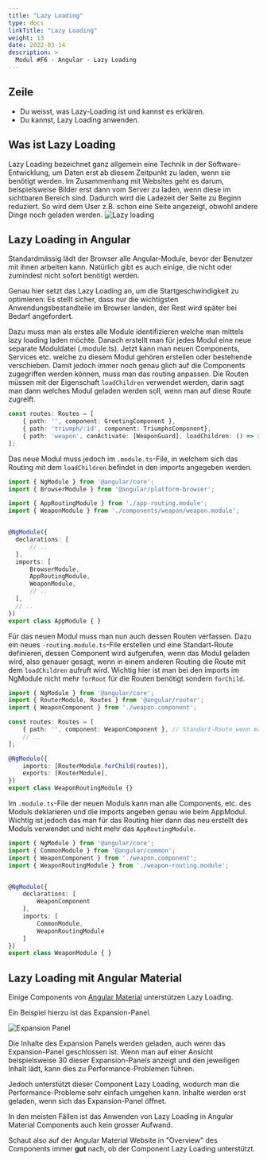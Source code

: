```yaml
---
title: "Lazy Loading"
type: docs
linkTitle: "Lazy Loading"
weight: 13
date: 2022-03-14
description: >
  Modul #F6 - Angular - Lazy Loading
---
```

## Zeile
* Du weisst, was Lazy-Loading ist und kannst es erklären.
* Du kannst, Lazy Loading anwenden.

## Was ist Lazy Loading
Lazy Loading bezeichnet ganz allgemein eine Technik in der Software-Entwicklung, um Daten erst ab diesem Zeitpunkt zu laden, wenn sie benötigt werden.
Im Zusammenhang mit Websites geht es darum, beispielsweise Bilder erst dann vom Server zu laden, wenn diese im sichtbaren Bereich sind.
Dadurch wird die Ladezeit der Seite zu Beginn reduziert. So wird dem User z.B. schon eine Seite angezeigt, obwohl andere Dinge noch geladen werden.
![Lazy loading](../images/lazy_loading.png)

## Lazy Loading in Angular
Standardmässig lädt der Browser alle Angular-Module, bevor der Benutzer mit ihnen arbeiten kann.
Natürlich gibt es auch einige, die nicht oder zumindest nicht sofort benötigt werden.

Genau hier setzt das Lazy Loading an, um die Startgeschwindigkeit zu optimieren: Es stellt sicher, dass nur die wichtigsten Anwendungsbestandteile
im Browser landen, der Rest wird später bei Bedarf angefordert. 

Dazu muss man als erstes alle Module identifizieren welche man mittels lazy loading laden möchte. Danach erstellt man für jedes Modul eine neue separate Moduldatei (.module.ts).
Jetzt kann man neuen Components, Services etc. welche zu diesem Modul gehören erstellen oder bestehende verschieben. Damit jedoch immer noch genau glich auf die Components zugegriffen werden können, muss man das routing anpassen.
Die Routen müssen mit der Eigenschaft `loadChildren` verwendet werden, darin sagt man dann welches Modul geladen werden soll, wenn man auf diese Route zugreift.
```typescript
const routes: Routes = [
    { path: '', component: GreetingComponent },
    { path: 'triumph/:id', component: TriumphsComponent},
    { path: 'weapon', canActivate: [WeaponGuard], loadChildren: () => import('./components/weapon/weapon.module').then(m => m.WeaponModule) },
];
```

Das neue Modul muss jedoch im `.module.ts`-File, in welchem sich das Routing mit dem `loadChildren` befindet in den imports angegeben werden.
```typescript
import { NgModule } from '@angular/core';
import { BrowserModule } from '@angular/platform-browser';

import { AppRoutingModule } from './app-routing.module';
import { WeaponModule } from './components/weapon/weapon.module';


@NgModule({
  declarations: [
      // ..
  ],
  imports: [
      BrowserModule, 
      AppRoutingModule, 
      WeaponModule,
      // ..
  ],
  // ..
})
export class AppModule { }
```

Für das neuen Modul muss man nun auch dessen Routen verfassen. Dazu ein neues `-routing.module.ts`-File erstellen und eine Standart-Route definieren, dessen Component wird aufgerufen, wenn das Modul geladen wird, also genauer gesagt, wenn in einem anderen Routing die Route mit dem `loadChildren` aufruft wird.
Wichtig hier ist man bei den imports im NgModule nicht mehr `forRoot` für die Routen benötigt sondern `forChild`.

```typescript
import { NgModule } from '@angular/core';
import { RouterModule, Routes } from '@angular/router';
import { WeaponComponent } from './weapon.component';

const routes: Routes = [
    { path: '', component: WeaponComponent }, // Standart-Route wenn man vom AppModule auf das WeaponModul wechselt
    // ..
];

@NgModule({
    imports: [RouterModule.forChild(routes)],
    exports: [RouterModule],
})
export class WeaponRoutingModule {}
```

Im `.module.ts`-File der neuen Moduls kann man alle Components, etc. des Moduls deklarieren und die imports angeben genau wie beim AppModul. Wichtig ist jedoch das man für das Routing hier dann das neu erstellt des Moduls verwendet und nicht mehr das `AppRoutingModule`.
```typescript
import { NgModule } from '@angular/core';
import { CommonModule } from '@angular/common';
import { WeaponComponent } from './weapon.component';
import { WeaponRoutingModule } from './weapon-routing.module';


@NgModule({
    declarations: [
        WeaponComponent
    ],
    imports: [
        CommonModule,
        WeaponRoutingModule
    ]
})
export class WeaponModule { }
```

## Lazy Loading mit Angular Material
Einige Components von [Angular Material](../04_1_angular_material) unterstützen Lazy Loading. 

Ein Beispiel hierzu ist das Expansion-Panel.

![Expansion Panel](../images/expansion_panel.png)

Die Inhalte des Expansion Panels werden geladen, auch wenn das Expansion-Panel geschlossen ist.
Wenn man auf einer Ansicht beispielsweise 30 dieser Expansion-Panels anzeigt und den jeweiligen Inhalt lädt, kann dies zu Performance-Problemen führen.

Jedoch unterstützt dieser Component Lazy Loading, wodurch man die Performance-Probleme sehr einfach umgehen kann.
Inhalte werden erst geladen, wenn sich das Expansion-Panel öffnet.

In den meisten Fällen ist das Anwenden von Lazy Loading in Angular Material Components auch kein grosser Aufwand.

Schaut also auf der Angular Material Website in "Overview" des Components immer **gut** nach, ob der Component Lazy Loading unterstützt.
